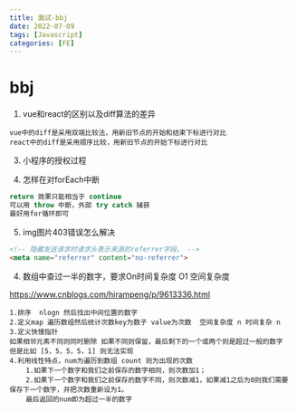 ```yaml
---
title: 面试-bbj
date: 2022-07-09
tags: [Javascript]
categories: [FE]
---
```


# bbj

1. vue和react的区别以及diff算法的差异

```
vue中的diff是采用双端比较法，用新旧节点的开始和结束下标进行对比
react中的diff是采用顺序比较，用新旧节点的开始下标进行对比
```

3. 小程序的授权过程

4. 怎样在对forEach中断

```javascript
return 效果只能相当于 continue
可以用 throw 中断，外部 try catch 捕获
最好用for循环即可
```

5. img图片403错误怎么解决

```html
<!-- 隐藏发送请求时请求头表示来源的referrer字段。 -->
<meta name="referrer" content="no-referrer">
```

4. 数组中查过一半的数字，要求On时间复杂度 O1 空间复杂度

https://www.cnblogs.com/hirampeng/p/9613336.html

```
1.排序  nlogn 然后找出中间位置的数字
2.定义map 遍历数组然后统计次数key为数子 value为次数  空间复杂度 n 时间复杂 n
3.定义快慢指针
如果相邻元素不同则同时删除 如果不同则保留，最后剩下的一个或两个则是超过一般的数字
但是比如 [5，5，5，5，1] 则无法实现
4.利用线性特点，num为遍历到数组 count 则为出现的次数
	1.如果下一个数字和我们之前保存的数字相同，则次数加1；
	2.如果下一个数字和我们之前保存的数字不同，则次数减1，如果减1之后为0则我们需要保存下一个数字，并把次数重新设为1。
	最后返回的num即为超过一半的数字
```